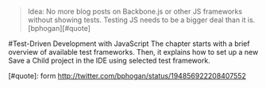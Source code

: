 >Idea: No more blog posts on Backbone.js or other JS frameworks without showing tests. Testing JS needs to be a bigger deal than it is. [bphogan][#quote]

#<a name="ch5">Test-Driven Development with JavaScript</a>
The chapter starts with a brief overview of available test frameworks. Then, it explains how to set up a new Save a Child  project in the IDE using selected test framework.

[#quote]: form http://twitter.com/bphogan/status/194856922208407552